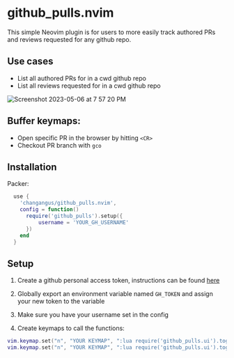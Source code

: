 # github_pulls.nvim

This simple Neovim plugin is for users to more easily track authored PRs and reviews requested for any github repo. 

## Use cases

- List all authored PRs for in a cwd github repo 
- List all reviews requested for in a cwd github repo 

![Screenshot 2023-05-06 at 7 57 20 PM](https://user-images.githubusercontent.com/63685366/236651036-2112acce-15ac-4a03-a49b-9b0550c64a8e.png)

## Buffer keymaps: 

- Open specific PR in the browser by hitting `<CR>` 
- Checkout PR branch with `gco`

## Installation 

Packer: 
```lua
  use {
    'changangus/github_pulls.nvim',
    config = function()
      require('github_pulls').setup({
          username = 'YOUR_GH_USERNAME'
      })
    end
  }

```

## Setup

1. Create a github personal access token, instructions can be found [here](https://docs.github.com/en/authentication/keeping-your-account-and-data-secure/creating-a-personal-access-token) 

2. Globally export an environment variable named `GH_TOKEN` and assign your new token to the variable 

3. Make sure you have your username set in the config 

4. Create keymaps to call the functions: 

```lua
vim.keymap.set("n", "YOUR KEYMAP", ":lua require('github_pulls.ui').toggle_pr_menu()<CR>", { noremap = true, silent = true })
vim.keymap.set("n", "YOUR KEYMAP", ":lua require('github_pulls.ui').toggle_reviews_menu()<CR>", { noremap = true, silent = true })
```
